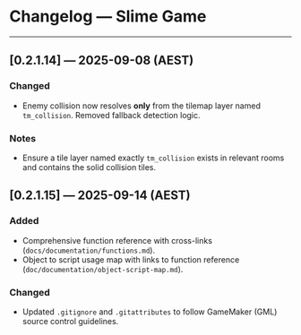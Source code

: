 # Changelog — Slime Game

---

## [0.2.1.14] — 2025-09-08 (AEST)
### Changed
- Enemy collision now resolves **only** from the tilemap layer named `tm_collision`. Removed fallback detection logic.

### Notes
- Ensure a tile layer named exactly `tm_collision` exists in relevant rooms and contains the solid collision tiles.



## [0.2.1.15] — 2025-09-14 (AEST)
### Added
- Comprehensive function reference with cross-links (`docs/documentation/functions.md`).
- Object to script usage map with links to function reference (`doc/documentation/object-script-map.md`).

### Changed
- Updated `.gitignore` and `.gitattributes` to follow GameMaker (GML) source control guidelines.

